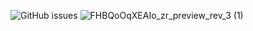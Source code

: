 ![GitHub issues](https://img.shields.io/badge/-zes1092-blueviolet)
![FHBQoOqXEAIo_zr_preview_rev_3 (1)](https://user-images.githubusercontent.com/88916104/172516334-d40176bb-d880-45d7-a2f0-1faeaaec331d.png)
